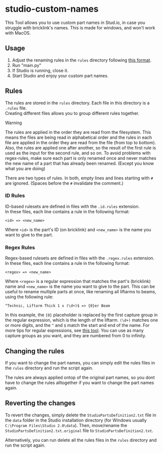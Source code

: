 # studio-custom-names

This Tool allows you to use custom part names in Stud.io, in case you struggle with bricklink's names.
This is made for windows, and won't work with MacOS.

## Usage

1. Adjust the renaming rules in the ``rules`` directory following [this format](#rules).
2. Run "main.py"
3. If Studio is running, close it.
4. Start Studio and enjoy your custom part names.

## Rules

The rules are stored in the ``rules`` directory. Each file in this directory is a ``.rules`` file.  
Creating different files allows you to group different rules together.  

> [!WARNING]
> The rules are applied in the order they are read from the filesystem.
> This means the files are being read in alphabetical order and the rules in each file are applied in the order they are read from the file (from top to bottom).
> Also, the rules are applied one after another, so the result of the first rule is used as the input for the second rule, and so on.
> To avoid problems with regex-rules, make sure each part is only renamed once and never matches the new name of a part that has already been renamed.
> (Except you know what you are doing)
  
There are two types of rules. In both, empty lines and lines starting with ``#`` are ignored. (Spaces before the ``#`` invalidate the comment.)

### ID Rules

ID-based rulesets are defined in files with the ``.id.rules`` extension.  
In these files, each line contains a rule in the following format:

```plaintext
<id> => <new_name>
```

Where ``<id>`` is the part's ID (on bricklink) and ``<new_name>`` is the name you want to give to the part.

### Regex Rules

Regex-based rulesets are defined in files with the ``.regex.rules`` extension.  
In these files, each line contains a rule in the following format:

```plaintext
<regex> => <new_name>
```

Where ``<regex>`` is a regular expression that matches the part's (bricklink) name and ``<new_name>`` is the name you want to give to the part.
This can be useful to rename multiple parts at once, like renaming all liftarms to beams, using the following rule:

```plaintext
^Technic, Liftarm Thick 1 x (\d+)$ => {0}er Beam
```

In this example, the ``{0}`` placeholder is replaced by the first capture group in the regular expression, which is the length of the liftarm. ``(\d+)`` matches one or more digits, and the ``^`` and ``$`` match the start and end of the name. For more tips for regular expressions, see [this tool](https://regex101.com).
You can use as many capture groups as you want, and they are numbered from 0 to infinity.

## Changing the rules

If you want to change the part names, you can simply edit the rules files in the ``rules`` directory and run the script again.

The rules are always applied ontop of the original part names, so you dont have to change the rules alltogether if you want to change the part names again.

## Reverting the changes

To revert the changes, simply delete the ``StudioPartsDefinition2.txt`` file in the ``data`` folder in the Studio installation directory (for Windows usually ``C:\Program Files\Studio 2.0\data``).
Then, move/rename the ``StudioPartsDefinition2.txt.original`` file to ``StudioPartsDefinition2.txt``.

Alternatively, you can run delete all the rules files in the ``rules`` directory and run the script again.
